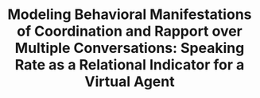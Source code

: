 ---
name: "Modeling Behavioral Manifestations Of Coordination And"
title: "Modeling Behavioral Manifestations of Coordination and Rapport over Multiple Conversations: Speaking Rate as a Relational Indicator for a Virtual Agent"
journal: "journal name" 
project: null
event: "Intelligent Virtual Agents conference (IVA), Philadelphia, PA"
authors:
- name: "Schulman, D."
- name: "Bickmore, T."
year: 2010
resources:
- name: "IVA10 speakrate"
  src: "IVA10.speakrate.pdf"
external_url: null
draft: false 
headless: true
---